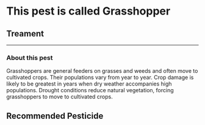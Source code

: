 # This pest is called **Grasshopper**

## Treament
____________________________________________________________________________________________________________________
### About this pest
Grasshoppers are general feeders on grasses and weeds and often move to cultivated crops. Their populations vary from year to year. Crop damage is likely to be greatest in years when dry weather accompanies high populations. Drought conditions reduce natural vegetation, forcing grasshoppers to move to cultivated crops.

## Recommended Pesticide
